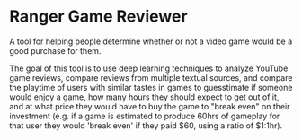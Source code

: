 # Ranger Game Reviewer
A tool for helping people determine whether or not a video game would be a good purchase for them. 

The goal of this tool is to use deep learning techniques to analyze YouTube game reviews, compare reviews from multiple textual sources, and compare the playtime of users with similar tastes in games to guesstimate if someone would enjoy a game, how many hours they should expect to get out of it, and at what price they would have to buy the game to "break even" on their investment (e.g. if a game is estimated to produce 60hrs of gameplay for that user they would 'break even' if they paid $60, using a ratio of $1:1hr).
